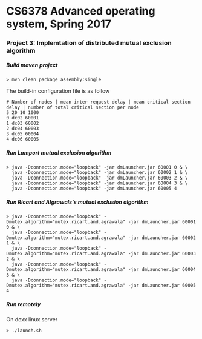 # CS6378 Advanced operating system, Spring 2017 
### Project 3: Implemtation of distributed mutual exclusion algorithm

##### Build maven project
    > mvn clean package assembly:single

The build-in configuration file is as follow

    # Number of nodes | mean inter request delay | mean critical section delay | number of total critical section per node 
    5 20 10 1000 
    0 dc02 60001
    1 dc03 60002
    2 dc04 60003
    3 dc05 60004
    4 dc06 60005

##### Run Lamport mutual exclusion algorithm
    > java -Dconnection.mode="loopback" -jar dmLauncher.jar 60001 0 & \
      java -Dconnection.mode="loopback" -jar dmLauncher.jar 60002 1 & \
      java -Dconnection.mode="loopback" -jar dmLauncher.jar 60003 2 & \
      java -Dconnection.mode="loopback" -jar dmLauncher.jar 60004 3 & \
      java -Dconnection.mode="loopback" -jar dmLauncher.jar 60005 4 
      
##### Run Ricart and Algrawals's mutual exclusion algorithm
    > java -Dconnection.mode="loopback" -Dmutex.algorithm="mutex.ricart.and.agrawala" -jar dmLauncher.jar 60001 0 & \
      java -Dconnection.mode="loopback" -Dmutex.algorithm="mutex.ricart.and.agrawala" -jar dmLauncher.jar 60002 1 & \
      java -Dconnection.mode="loopback" -Dmutex.algorithm="mutex.ricart.and.agrawala" -jar dmLauncher.jar 60003 2 & \
      java -Dconnection.mode="loopback" -Dmutex.algorithm="mutex.ricart.and.agrawala" -jar dmLauncher.jar 60004 3 & \
      java -Dconnection.mode="loopback" -Dmutex.algorithm="mutex.ricart.and.agrawala" -jar dmLauncher.jar 60005 4 
##### Run remotely
On dcxx linux server 

    > ./launch.sh
